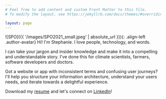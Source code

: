 ```yaml
---
# Feel free to add content and custom Front Matter to this file.
# To modify the layout, see https://jekyllrb.com/docs/themes/#overriding-theme-defaults

layout: page
---
```

![SPO]({{ '/images/SPO2021_small.jpeg' | absolute_url }}){: .align-left .author-avatar}
Hi! I'm Stephanie. I love people, technology, and words.

I can take your jargon and insider knowledge and make it into a compelling and understandable story. I've done this for climate scientists, farmers, software developers and doctors.

Got a website or app with inconsistent terms and confusing user journeys? I'll help you structure your information architecture, understand your users needs, and iterate towards a delightful experience.

Download my <a href="/images/OgburnResume.pdf" target="_blank">resume</a> and let's connect on <a href="https://www.linkedin.com/in/spogburn/" target="_blank">LinkedIn</a>!
